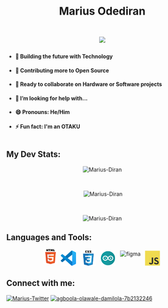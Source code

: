 <h1 align = center> Marius Odediran</h1>

 <h1 align="center">
  <a href="https://git.io/typing-svg">
    <img src="https://readme-typing-svg.herokuapp.com/?lines=Heyyo!👋;I'm+an+Innovator/Creator...;Welcome+to+my+Profile!&color=1a1aff&center=true&size=25&">
  </a>
</h1>

- #### 🔭 Building the future with Technology

- #### 🌱 Contributing more to Open Source
  
- #### 👯 Ready to collaborate on Hardware or Software projects 
 
- #### 🤔 I’m looking for help with...
 
- #### 😄 Pronouns: He/Him
 
- #### ⚡ Fun fact: I'm an OTAKU <br><br>


## My Dev Stats:
<div align="center">
  <p><img align="center" src="https://github-readme-stats.vercel.app/api/top-langs?username=Marius-Diran&show_icons=true&locale=en&layout=compact" alt="Marius-Diran" /></p>
  <br>
<p>&nbsp;<img align="center" src="https://github-readme-stats.vercel.app/api?username=Marius-Diran&show_icons=true&locale=en" alt="Marius-Diran" /></p>
  <br>
<p><img align="center" src="https://github-readme-streak-stats.herokuapp.com/?user=Marius-Diran&" alt="Marius-Diran" /></p>
 </div> 
 
   ## Languages and Tools:
   
   <p align="center">
   <img src="https://raw.githubusercontent.com/devicons/devicon/master/icons/html5/html5-original-wordmark.svg" alt="html5" height="40"/>
   <img src="https://raw.githubusercontent.com/github/explore/80688e429a7d4ef2fca1e82350fe8e3517d3494d/topics/visual-studio-code/visual-studio-code.png" alt="VS Code" height="40" style="vertical-align:top; margin:4px">
   <img src="https://raw.githubusercontent.com/github/explore/80688e429a7d4ef2fca1e82350fe8e3517d3494d/topics/css/css.png" alt="cpp" height="40"
    style="vertical-align:top; margin: 4px">
   <img src="https://raw.githubusercontent.com/github/explore/80688e429a7d4ef2fca1e82350fe8e3517d3494d/topics/arduino/arduino.png" alt="Python" height="40" style="vertical-align:top; margin:4px">
   <img src="https://www.vectorlogo.zone/logos/figma/figma-icon.svg" alt="figma" height="40"style="vertical-align:top; margin: 4px"/>
   <img src="https://raw.githubusercontent.com/devicons/devicon/master/icons/javascript/javascript-original.svg" alt="javascript" height="40" style="vertical-align:top; margin:4px"/>
   
   ## Connect with me:
<p align="left">
<a href="https://twitter.com/odediran_marius" target="blank"><img align="center" src="https://raw.githubusercontent.com/rahuldkjain/github-profile-readme-generator/master/src/images/icons/Social/twitter.svg" alt="Marius-Twitter" height="30" width="40" /></a>
<a href="https://www.linkedin.com/in/marius-odediran-94795b235/" target="blank"><img align="center" src="https://raw.githubusercontent.com/rahuldkjain/github-profile-readme-generator/master/src/images/icons/Social/linked-in-alt.svg" alt="agboola-olawale-damilola-7b2132246" height="30" width="40" /></a>
</p>
